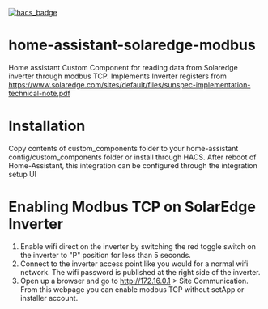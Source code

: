 [![hacs_badge](https://img.shields.io/badge/HACS-Default-orange.svg)](https://github.com/custom-components/hacs)
 


# home-assistant-solaredge-modbus
Home assistant Custom Component for reading data from Solaredge inverter through modbus TCP.
Implements Inverter registers from https://www.solaredge.com/sites/default/files/sunspec-implementation-technical-note.pdf

# Installation
Copy contents of custom_components folder to your home-assistant config/custom_components folder or install through HACS.
After reboot of Home-Assistant, this integration can be configured through the integration setup UI

# Enabling Modbus TCP on SolarEdge Inverter
1. Enable wifi direct on the inverter by switching the red toggle switch on the inverter to "P" position for less than 5 seconds.
2. Connect to the inverter access point like you would for a normal wifi network. The wifi password is published at the right side of the inverter. 
3. Open up a browser and go to http://172.16.0.1 > Site Communication. From this webpage you can enable modbus TCP without setApp or installer account.
